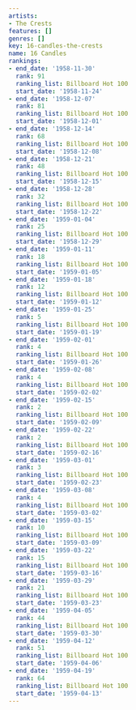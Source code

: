 ```yaml
---
artists:
- The Crests
features: []
genres: []
key: 16-candles-the-crests
name: 16 Candles
rankings:
- end_date: '1958-11-30'
  rank: 91
  ranking_list: Billboard Hot 100
  start_date: '1958-11-24'
- end_date: '1958-12-07'
  rank: 81
  ranking_list: Billboard Hot 100
  start_date: '1958-12-01'
- end_date: '1958-12-14'
  rank: 68
  ranking_list: Billboard Hot 100
  start_date: '1958-12-08'
- end_date: '1958-12-21'
  rank: 48
  ranking_list: Billboard Hot 100
  start_date: '1958-12-15'
- end_date: '1958-12-28'
  rank: 32
  ranking_list: Billboard Hot 100
  start_date: '1958-12-22'
- end_date: '1959-01-04'
  rank: 25
  ranking_list: Billboard Hot 100
  start_date: '1958-12-29'
- end_date: '1959-01-11'
  rank: 18
  ranking_list: Billboard Hot 100
  start_date: '1959-01-05'
- end_date: '1959-01-18'
  rank: 12
  ranking_list: Billboard Hot 100
  start_date: '1959-01-12'
- end_date: '1959-01-25'
  rank: 5
  ranking_list: Billboard Hot 100
  start_date: '1959-01-19'
- end_date: '1959-02-01'
  rank: 4
  ranking_list: Billboard Hot 100
  start_date: '1959-01-26'
- end_date: '1959-02-08'
  rank: 4
  ranking_list: Billboard Hot 100
  start_date: '1959-02-02'
- end_date: '1959-02-15'
  rank: 2
  ranking_list: Billboard Hot 100
  start_date: '1959-02-09'
- end_date: '1959-02-22'
  rank: 2
  ranking_list: Billboard Hot 100
  start_date: '1959-02-16'
- end_date: '1959-03-01'
  rank: 3
  ranking_list: Billboard Hot 100
  start_date: '1959-02-23'
- end_date: '1959-03-08'
  rank: 4
  ranking_list: Billboard Hot 100
  start_date: '1959-03-02'
- end_date: '1959-03-15'
  rank: 10
  ranking_list: Billboard Hot 100
  start_date: '1959-03-09'
- end_date: '1959-03-22'
  rank: 15
  ranking_list: Billboard Hot 100
  start_date: '1959-03-16'
- end_date: '1959-03-29'
  rank: 21
  ranking_list: Billboard Hot 100
  start_date: '1959-03-23'
- end_date: '1959-04-05'
  rank: 44
  ranking_list: Billboard Hot 100
  start_date: '1959-03-30'
- end_date: '1959-04-12'
  rank: 51
  ranking_list: Billboard Hot 100
  start_date: '1959-04-06'
- end_date: '1959-04-19'
  rank: 64
  ranking_list: Billboard Hot 100
  start_date: '1959-04-13'
---
```


